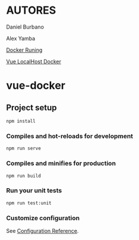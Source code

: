 # AUTORES
Daniel Burbano

Alex Yamba

[Docker Runing](https://imgur.com/N4YMiuK)

[Vue LocalHost Docker](https://imgur.com/RT7Q1MA)

# vue-docker

## Project setup
```
npm install
```

### Compiles and hot-reloads for development
```
npm run serve
```

### Compiles and minifies for production
```
npm run build
```

### Run your unit tests
```
npm run test:unit
```

### Customize configuration
See [Configuration Reference](https://cli.vuejs.org/config/).
